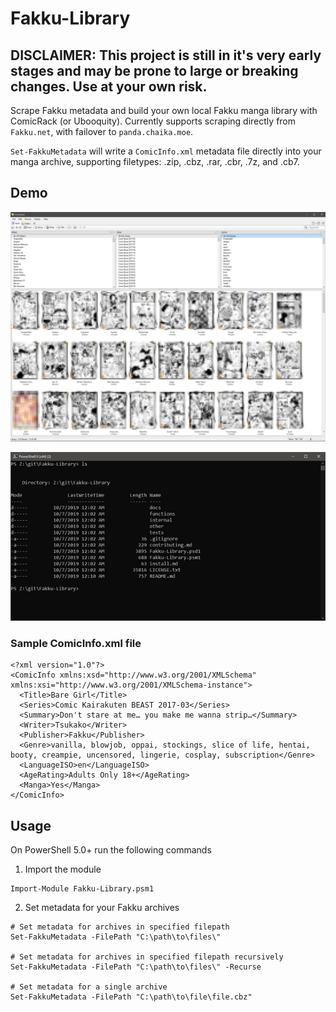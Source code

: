 # Fakku-Library

## **DISCLAIMER: This project is still in it's very early stages and may be prone to large or breaking changes. Use at your own risk.**

Scrape Fakku metadata and build your own local Fakku manga library with ComicRack (or Ubooquity).
Currently supports scraping directly from `Fakku.net`, with failover to `panda.chaika.moe`.

`Set-FakkuMetadata` will write a `ComicInfo.xml` metadata file directly into your manga archive,
supporting filetypes: .zip, .cbz, .rar, .cbr, .7z, and .cb7.

## Demo

![Demo-ComicRack](/other/demo-comicrack.jpg)

![Demo-Gif](/other/demo-usage.gif)

### Sample ComicInfo.xml file

```
<?xml version="1.0"?>
<ComicInfo xmlns:xsd="http://www.w3.org/2001/XMLSchema" xmlns:xsi="http://www.w3.org/2001/XMLSchema-instance">
  <Title>Bare Girl</Title>
  <Series>Comic Kairakuten BEAST 2017-03</Series>
  <Summary>Don't stare at me… you make me wanna strip…</Summary>
  <Writer>Tsukako</Writer>
  <Publisher>Fakku</Publisher>
  <Genre>vanilla, blowjob, oppai, stockings, slice of life, hentai, booty, creampie, uncensored, lingerie, cosplay, subscription</Genre>
  <LanguageISO>en</LanguageISO>
  <AgeRating>Adults Only 18+</AgeRating>
  <Manga>Yes</Manga>
</ComicInfo>
```

## Usage

On PowerShell 5.0+ run the following commands

1. Import the module

```
Import-Module Fakku-Library.psm1
```

2. Set metadata for your Fakku archives

```
# Set metadata for archives in specified filepath
Set-FakkuMetadata -FilePath "C:\path\to\files\"

# Set metadata for archives in specified filepath recursively
Set-FakkuMetadata -FilePath "C:\path\to\files\" -Recurse

# Set metadata for a single archive
Set-FakkuMetadata -FilePath "C:\path\to\file\file.cbz"
```
